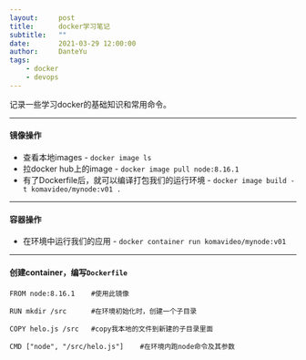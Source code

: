 ```yaml
---
layout:     post
title:      docker学习笔记
subtitle:   ""
date:       2021-03-29 12:00:00
author:     DanteYu
tags:
    - docker	
    - devops
---
```


记录一些学习docker的基础知识和常用命令。

---

#### 镜像操作

* 查看本地images - `docker image ls`
* 拉docker hub上的image - `docker image pull node:8.16.1`
* 有了Dockerfile后，就可以编译打包我们的运行环境 - `docker image build -t komavideo/mynode:v01 .`  

---

#### 容器操作

* 在环境中运行我们的应用 - `docker container run komavideo/mynode:v01`

---


#### 创建container，编写`Dockerfile`

```
FROM node:8.16.1    #使用此镜像

RUN mkdir /src      #在环境初始化时，创建一个子目录

COPY helo.js /src	#copy我本地的文件到新建的子目录里面 

CMD ["node", "/src/helo.js"]	#在环境内跑node命令及其参数
```



	
